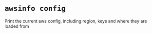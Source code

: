 # `awsinfo config`

Print the current aws config, including region, keys and
where they are loaded from

